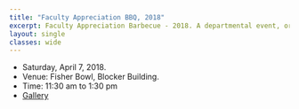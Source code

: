 ```yaml
---
title: "Faculty Appreciation BBQ, 2018"
excerpt: Faculty Appreciation Barbecue - 2018. A departmental event, organized by SGSA, to show appreciation for the faculties and the stuffs.
layout: single
classes: wide
---
```


- Saturday, April 7, 2018.
- Venue: Fisher Bowl, Blocker Building.
- Time: 11:30 am to 1:30 pm
- [Gallery](/WelcomeBBQ/2018-04-07-gallery/)
